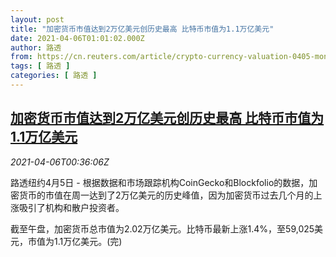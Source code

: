 ```yaml
---
layout: post
title: "加密货币市值达到2万亿美元创历史最高 比特币市值为1.1万亿美元"
date: 2021-04-06T01:01:02.000Z
author: 路透
from: https://cn.reuters.com/article/crypto-currency-valuation-0405-mon-idCNKBS2BT013
tags: [ 路透 ]
categories: [ 路透 ]
---
```

<!--1617670862000-->
[加密货币市值达到2万亿美元创历史最高 比特币市值为1.1万亿美元](https://cn.reuters.com/article/crypto-currency-valuation-0405-mon-idCNKBS2BT013)
------

<div>
<div><i>2021-04-06T00:36:06Z</i></div><p>路透纽约4月5日 - 根据数据和市场跟踪机构CoinGecko和Blockfolio的数据，加密货币的市值在周一达到了2万亿美元的历史峰值，因为加密货币过去几个月的上涨吸引了机构和散户投资者。 　</p><p>截至午盘，加密货币总市值为2.02万亿美元。比特币最新上涨1.4%，至59,025美元，市值为1.1万亿美元。(完)</p>
</div>
